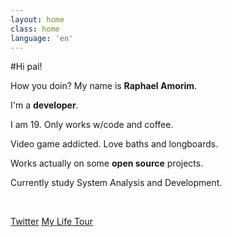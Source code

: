 ```yaml
---
layout: home
class: home
language: 'en'
---
```


#Hi pal!

How you doin? My name is **Raphael Amorim**.

I'm a **developer**.

I am 19. Only works w/code and coffee.

Video game addicted. Love baths and longboards.

Works actually on some **open source** projects.

Currently study System Analysis and Development.

<br>

<a href="http://twitter.com/raphamundi" class="btn blue">Twitter</a>
<a href="{{ site.baseurl }}about" class="btn red">My Life Tour</a>
